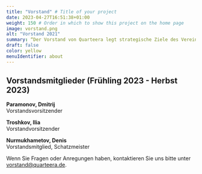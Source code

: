 ```yaml
---
title: "Vorstand" # Title of your project
date: 2023-04-27T16:51:38+01:00
weight: 150 # Order in which to show this project on the home page
image: vorstand.png
alt: "Vorstand 2021"
summary: “Der Vorstand von Quarteera legt strategische Ziele des Vereines fest, entscheidet über die Prioritäten sowie über die Personalfragen.”
draft: false
color: yellow
menuIdentifier: about
---
```

## Vorstandsmitglieder (Frühling 2023 - Herbst 2023)

**Paramonov, Dmitrij**\
Vorstandsvorsitzender

**Troshkov, Ilia**\
Vorstandvorsitzender

**Nurmukhametov, Denis**\
Vorstandsmitglied, Schatzmeister

Wenn Sie Fragen oder Anregungen haben, kontaktieren Sie uns bitte unter [vorstand@quarteera.de](mailto:vorstand@quarteera.de). 
